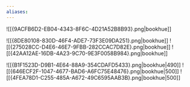 ```yaml
---
aliases:
---
```

![[{9ACFB6D2-EB04-4343-8F6C-4D21A52B8B93}.png|bookhue]]

![[{8DE80108-830D-46F4-ADE7-73F3E09DA251}.png|bookhue]]
![[{275028CC-D4E6-46E7-9FBB-282CCAC7D82E}.png|bookhue]]
![[{42AA12AE-16DB-4A23-9C70-9E3F0058B984}.png|bookhue]]

![[{B1F1523D-D9B1-4E64-88A9-354CDAFD5433}.png|bookhue|490]]
![[{646ECF2F-1047-4677-BAD6-A6FC75E48476}.png|bookhue|500]]
![[{4FEA78D1-C255-485A-A672-49C6595AAB3B}.png|bookhue|500]]